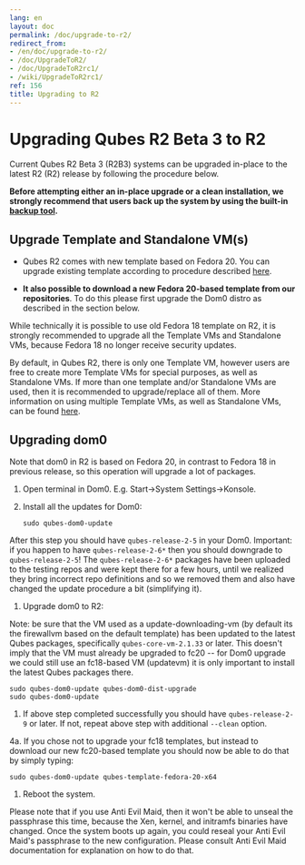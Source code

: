 ```yaml
---
lang: en
layout: doc
permalink: /doc/upgrade-to-r2/
redirect_from:
- /en/doc/upgrade-to-r2/
- /doc/UpgradeToR2/
- /doc/UpgradeToR2rc1/
- /wiki/UpgradeToR2rc1/
ref: 156
title: Upgrading to R2
---
```


Upgrading Qubes R2 Beta 3 to R2
===================================

Current Qubes R2 Beta 3 (R2B3) systems can be upgraded in-place to the latest R2 (R2) release by following the procedure below.

**Before attempting either an in-place upgrade or a clean installation, we strongly recommend that users back up the system by using the built-in [backup tool](/doc/backup-restore/).**

Upgrade Template and Standalone VM(s)
-------------------------------------

- Qubes R2 comes with new template based on Fedora 20. You can upgrade existing template according to procedure described [here](/doc/templates/fedora/#upgrading).

- **It also possible to download a new Fedora 20-based template from our repositories**. To do this please first upgrade the Dom0 distro as described in the section below.

While technically it is possible to use old Fedora 18 template on R2, it is strongly recommended to upgrade all the Template VMs and Standalone VMs, because Fedora 18 no longer receive security updates.

By default, in Qubes R2, there is only one Template VM, however users are free to create more Template VMs for special purposes, as well as Standalone VMs. If more than one template and/or Standalone VMs are used, then it is recommended to upgrade/replace all of them. More information on using multiple Template VMs, as well as Standalone VMs, can be found [here](/doc/software-update-vm/).

Upgrading dom0
--------------

Note that dom0 in R2 is based on Fedora 20, in contrast to Fedora 18 in previous release, so this operation will upgrade a lot of packages.

1. Open terminal in Dom0. E.g. Start-\>System Settings-\>Konsole.

1. Install all the updates for Dom0:

    ~~~
    sudo qubes-dom0-update
    ~~~

After this step you should have `qubes-release-2-5` in your Dom0. Important: if you happen to have `qubes-release-2-6*` then you should downgrade to `qubes-release-2-5`! The `qubes-release-2-6*` packages have been uploaded to the testing repos and were kept there for a few hours, until we realized they bring incorrect repo definitions and so we removed them and also have changed the update procedure a bit (simplifying it).

1. Upgrade dom0 to R2:

Note: be sure that the VM used as a update-downloading-vm (by default its the firewallvm based on the default template) has been updated to the latest Qubes packages, specifically `qubes-core-vm-2.1.33` or later. This doesn't imply that the VM must already be upgraded to fc20 -- for Dom0 upgrade we could still use an fc18-based VM (updatevm) it is only important to install the latest Qubes packages there.

~~~
sudo qubes-dom0-update qubes-dom0-dist-upgrade
sudo qubes-dom0-update
~~~

1. If above step completed successfully you should have `qubes-release-2-9` or later. If not, repeat above step with additional `--clean` option.

4a. If you chose not to upgrade your fc18 templates, but instead to download our new fc20-based template you should now be able to do that by simply typing:

~~~
sudo qubes-dom0-update qubes-template-fedora-20-x64
~~~

1. Reboot the system.

Please note that if you use Anti Evil Maid, then it won't be able to unseal the passphrase this time, because the Xen, kernel, and initramfs binaries have changed. Once the system boots up again, you could reseal your Anti Evil Maid's passphrase to the new configuration. Please consult Anti Evil Maid documentation for explanation on how to do that.
